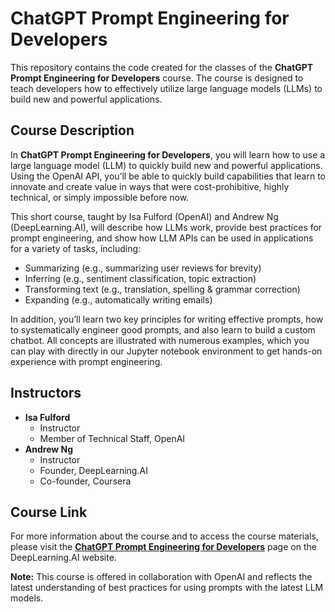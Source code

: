# ChatGPT Prompt Engineering for Developers

This repository contains the code created for the classes of the **ChatGPT Prompt Engineering for Developers** course. The course is designed to teach developers how to effectively utilize large language models (LLMs) to build new and powerful applications.

## **Course Description**

In **ChatGPT Prompt Engineering for Developers**, you will learn how to use a large language model (LLM) to quickly build new and powerful applications. Using the OpenAI API, you’ll be able to quickly build capabilities that learn to innovate and create value in ways that were cost-prohibitive, highly technical, or simply impossible before now.

This short course, taught by Isa Fulford (OpenAI) and Andrew Ng (DeepLearning.AI), will describe how LLMs work, provide best practices for prompt engineering, and show how LLM APIs can be used in applications for a variety of tasks, including:

- Summarizing (e.g., summarizing user reviews for brevity)
- Inferring (e.g., sentiment classification, topic extraction)
- Transforming text (e.g., translation, spelling & grammar correction)
- Expanding (e.g., automatically writing emails)

In addition, you’ll learn two key principles for writing effective prompts, how to systematically engineer good prompts, and also learn to build a custom chatbot. All concepts are illustrated with numerous examples, which you can play with directly in our Jupyter notebook environment to get hands-on experience with prompt engineering.

## **Instructors**

- **Isa Fulford**
    - Instructor
    - Member of Technical Staff, OpenAI
- **Andrew Ng**
    - Instructor
    - Founder, DeepLearning.AI
    - Co-founder, Coursera

## **Course Link**

For more information about the course and to access the course materials, please visit the **[ChatGPT Prompt Engineering for Developers](https://www.deeplearning.ai/short-courses/chatgpt-prompt-engineering-for-developers)** page on the DeepLearning.AI website.

**Note:** This course is offered in collaboration with OpenAI and reflects the latest understanding of best practices for using prompts with the latest LLM models.